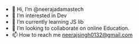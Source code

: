 - 👋 Hi, I’m @neerajadamastech
- 👀 I’m interested in Dev
- 🌱 I’m currently learning JS lib
- 💞️ I’m looking to collaborate on online Education.
- 📫 How to reach me neerajsingh0132@gmail.com

<!---
neerajadamastech/neerajadamastech is a ✨ special ✨ repository because its `README.md` (this file) appears on your GitHub profile.
You can click the Preview link to take a look at your changes.
--->
